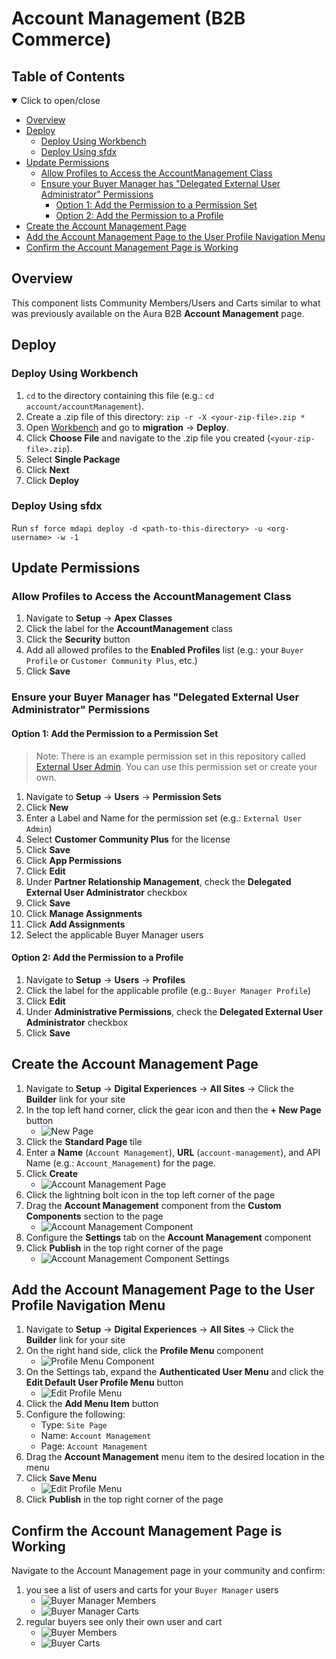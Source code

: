 # Account Management (B2B Commerce)

## Table of Contents
<details open><summary>Click to open/close</summary>

- [Overview](#overview)
- [Deploy](#deploy)
    - [Deploy Using Workbench](#deploy-using-workbench)
    - [Deploy Using sfdx](#deploy-using-sfdx)
- [Update Permissions](#update-permissions)
    - [Allow Profiles to Access the AccountManagement Class](#allow-profiles-to-access-the-accountmanagement-class)
    - [Ensure your Buyer Manager has "Delegated External User Administrator" Permissions](#ensure-your-buyer-manager-has-delegated-external-user-administrator-permissions)
        - [Option 1: Add the Permission to a Permission Set](#option-1-add-the-permission-to-a-permission-set)
        - [Option 2: Add the Permission to a Profile](#option-2-add-the-permission-to-a-profile)
- [Create the Account Management Page](#create-the-account-management-page)
- [Add the Account Management Page to the User Profile Navigation Menu](#add-the-account-management-page-to-the-user-profile-navigation-menu)
- [Confirm the Account Management Page is Working](#confirm-the-account-management-page-is-working)
</details>

## Overview
This component lists Community Members/Users and Carts similar to what was previously available on the Aura B2B **Account Management** page.

## Deploy

### Deploy Using Workbench

1. `cd` to the directory containing this file (e.g.: `cd account/accountManagement`).
2. Create a .zip file of this directory: `zip -r -X <your-zip-file>.zip *`
3. Open [Workbench](https://workbench.developerforce.com/) and go to **migration** -> **Deploy**.
4. Click **Choose File** and navigate to the .zip file you created (`<your-zip-file>.zip`).
5. Select **Single Package**
6. Click **Next**
7. Click **Deploy**

### Deploy Using sfdx
Run `sf force mdapi deploy -d <path-to-this-directory> -u <org-username> -w -1`

## Update Permissions

### Allow Profiles to Access the AccountManagement Class
1. Navigate to **Setup** -> **Apex Classes**
2. Click the label for the **AccountManagement** class
3. Click the **Security** button
4. Add all allowed profiles to the **Enabled Profiles** list (e.g.: your `Buyer Profile` or `Customer Community Plus`, etc.)
5. Click **Save**

### Ensure your Buyer Manager has "Delegated External User Administrator" Permissions

#### Option 1: Add the Permission to a Permission Set
> Note: There is an example permission set in this repository called [External User Admin](./permissionsets/External_User_Admin.permissionset-meta.xml). You can use this permission set or create your own.
> 
1. Navigate to **Setup** -> **Users** -> **Permission Sets**
2. Click **New**
3. Enter a Label and Name for the permission set (e.g.: `External User Admin`)
4. Select **Customer Community Plus** for the license
5. Click **Save**
6. Click **App Permissions**
7. Click **Edit**
8. Under **Partner Relationship Management**, check the **Delegated External User Administrator** checkbox
9. Click **Save**
10. Click **Manage Assignments**
11. Click **Add Assignments**
12. Select the applicable Buyer Manager users

#### Option 2: Add the Permission to a Profile
1. Navigate to **Setup** -> **Users** -> **Profiles**
2. Click the label for the applicable profile (e.g.: `Buyer Manager Profile`)
3. Click **Edit**
4. Under **Administrative Permissions**, check the **Delegated External User Administrator** checkbox
5. Click **Save**

## Create the Account Management Page
1. Navigate to **Setup** -> **Digital Experiences** -> **All Sites** -> Click the **Builder** link for your site
2. In the top left hand corner, click the gear icon and then the **+ New Page** button
   - ![New Page](./docs/images/experience-new-page.png)
3. Click the **Standard Page** tile
4. Enter a **Name** (`Account Management`), **URL** (`account-management`), and API Name (e.g.: `Account_Management`) for the page.
5. Click **Create**
   - ![Account Management Page](./docs/images/experience-acct-mgnt-page.png)
6. Click the lightning bolt icon in the top left corner of the page
7. Drag the **Account Management** component from the **Custom Components** section to the page
   - ![Account Management Component](./docs/images/experience-acct-mgnt-component.png)
8. Configure the **Settings** tab on the **Account Management** component
9. Click **Publish** in the top right corner of the page
   - ![Account Management Component Settings](./docs/images/experience-acct-mgnt-component-settings.png)

## Add the Account Management Page to the User Profile Navigation Menu
1. Navigate to **Setup** -> **Digital Experiences** -> **All Sites** -> Click the **Builder** link for your site
2. On the right hand side, click the **Profile Menu** component
   - ![Profile Menu Component](./docs/images/experience-profile-menu-component.png)
3. On the Settings tab, expand the **Authenticated User Menu** and click the **Edit Default User Profile Menu** button
   - ![Edit Profile Menu](./docs/images/experience-edit-default-profile-menu.png)
4. Click the **Add Menu Item** button
5. Configure the following:
   - Type: `Site Page`
   - Name: `Account Management`
   - Page: `Account Management`
6. Drag the **Account Management** menu item to the desired location in the menu
7. Click **Save Menu** 
   - ![Edit Profile Menu](./docs/images/experience-acct-mgnt-menu.png)
8. Click **Publish** in the top right corner of the page

## Confirm the Account Management Page is Working
Navigate to the Account Management page in your community and confirm:
1. you see a list of users and carts for your `Buyer Manager` users
   - ![Buyer Manager Members](./docs/images/buyer-mngr-members.png)
   - ![Buyer Manager Carts](./docs/images/buyer-mngr-carts.png)
2. regular buyers see only their own user and cart
   - ![Buyer Members](./docs/images/buyer-members.png)
   - ![Buyer Carts](./docs/images/buyer-carts.png)
